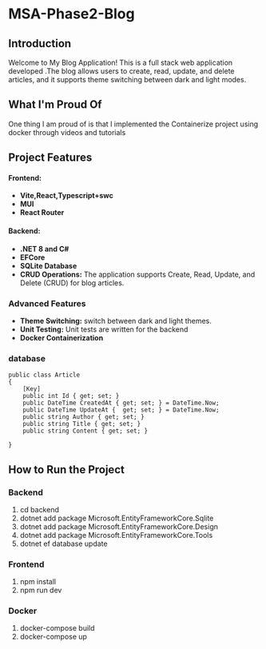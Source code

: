 # MSA-Phase2-Blog

## Introduction

Welcome to My Blog Application! This is a full stack web application developed .The blog allows users to create, read, update, and delete articles, and it supports theme switching between dark and light modes.

## What I'm Proud Of

One thing I am proud of is that I implemented the Containerize project using docker through videos and tutorials
## Project Features

#### Frontend:
- **Vite,React,Typescript+swc** 
- **MUI** 
- **React Router** 

#### Backend:
- **.NET 8 and C#** 
- **EFCore** 
- **SQLite Database** 
- **CRUD Operations:** The application supports Create, Read, Update, and Delete (CRUD) for blog articles.

### Advanced Features
- **Theme Switching:** switch between dark and light themes.
- **Unit Testing:** Unit tests are written for the backend
- **Docker Containerization** 

### database
    public class Article
    {
        [Key]
        public int Id { get; set; }
        public DateTime CreatedAt { get; set; } = DateTime.Now;
        public DateTime UpdateAt {  get; set; } = DateTime.Now;
        public string Author { get; set; }
        public string Title { get; set; }
        public string Content { get; set; }

    }
## How to Run the Project

### Backend
1. cd backend
2. dotnet add package Microsoft.EntityFrameworkCore.Sqlite
3. dotnet add package Microsoft.EntityFrameworkCore.Design
4. dotnet add package Microsoft.EntityFrameworkCore.Tools
5. dotnet ef database update

### Frontend
1. npm install
2. npm run dev

### Docker
1. docker-compose build
2. docker-compose up


